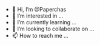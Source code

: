 - 👋 Hi, I’m @Paperchas
- 👀 I’m interested in ...
- 🌱 I’m currently learning ...
- 💞️ I’m looking to collaborate on ...
- 📫 How to reach me ...

<!---
Paperchas/Paperchas is a ✨ special ✨ repository because its `README.md` (this file) appears on your GitHub profile.
You can click the Preview link to take a look at your changes.
--->
